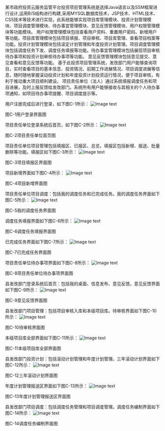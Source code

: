 某市政府投资云服务监管平台投资项目管理系统是选择Java语言以及SSM框架进行设计,运用B/S结构进行构建,采用MYSQL数据库技术，JSP技术、HTML技术、CSS技术等技术进行实现，此系统能够实现项目库管理模块、投资计划管理模块、项目调度管理模块、待办事宜管理模块、意见反馈管理模块、用户权限管理模块等功能模块。
用户权限管理模块包括查看用户资料、重置用户密码、新增用户等功能。项目库管理模块包括项目填报、项目审核、项目库管理、查看项目档案等功能。投资计划管理模块包括滚定计划管理和年度投资计划管理。项目调度管理模块包括调度任务下发、调度任务填报等功能。待办事宜管理模块包括展现项目审核待办事项和投资计划审核待办事项等功能。
意见反馈管理模块包括意见提交、意见查看和意见反馈等功能。
基于此投资项目管理系统，发改部门用户能够查询项目，实时查看项目的基本信息、投资情况、前期工作进展情况、项目调度进展等信息，随时随地掌握滚动投资计划和年度投资计划投资运行情况，便于项目审核，有利于推动重大项目顺利建设。
项目责任单位（法人）通过系统填报调度任务和项目进展，及时上报反馈给发改部门。系统所有用户能够接收与其相关的个人待办事项通知，如项目待办事项提醒、项目调度提示等。

用户注册完成后进行登录，如下图C-1所示：
![Image text](https://github.com/mhzj/zf/blob/main/%E7%99%BB%E5%BD%95%E7%95%8C%E9%9D%A2.png)

图C-1用户登录界面图

项目责任单位登录系统后首页，如下图C-2所示：
![Image text](https://github.com/mhzj/zf/blob/main/%E9%A1%B9%E7%9B%AE%E8%B4%A3%E4%BB%BB%E5%8D%95%E4%BD%8D%E9%A6%96%E9%A1%B5.png)

图C-2项目责任单位首页图

项目责任单位项目管理包括填报区、已报区、总览，填报区包括新增、报送、批量删除等功能。填报区如下图C-3所示：
![Image text](https://github.com/mhzj/zf/blob/main/%E9%A1%B9%E7%9B%AE%E5%A1%AB%E6%8A%A5%E5%8C%BA%E7%95%8C%E9%9D%A2.png)

图C-3项目填报区界面图

项目新增界面如下图C-4所示：
![Image text](https://github.com/mhzj/zf/blob/main/%E9%A1%B9%E7%9B%AE%E6%96%B0%E5%A2%9E%E7%95%8C%E9%9D%A2.png)

图C-4项目新增界面图

项目责任单位项目调度：包括我的调度任务和已完成任务。我的调度任务界面如下图C-5所示：
![Image text](https://github.com/mhzj/zf/blob/main/%E6%88%91%E7%9A%84%E8%B0%83%E5%BA%A6%E4%BB%BB%E5%8A%A1%E7%95%8C%E9%9D%A2.png)

图C-5我的调度任务界面图

调度任务填报界面如下图C-6所示：
![Image text](https://github.com/mhzj/zf/blob/main/%E8%B0%83%E5%BA%A6%E4%BB%BB%E5%8A%A1%E5%A1%AB%E6%8A%A5%E7%95%8C%E9%9D%A2.png)

图C-6调度任务填报界面图

已完成任务界面如下图C-7所示：
![Image text](https://github.com/mhzj/zf/blob/main/%E5%B7%B2%E5%AE%8C%E6%88%90%E4%BB%BB%E5%8A%A1%E7%95%8C%E9%9D%A2.png)

图C-7已完成任务界面图

项目责任单位待办事项界面如下图C-8所示：
![Image text](https://github.com/mhzj/zf/blob/main/%E9%A1%B9%E7%9B%AE%E8%B4%A3%E4%BB%BB%E5%8D%95%E4%BD%8D%E5%BE%85%E5%8A%9E%E4%BA%8B%E9%A1%B9%E7%95%8C%E9%9D%A2.png)

图C-8项目责任单位待办事项界面图

县发改部门登录系统后首页：包括我的桌面、信息发布、意见反馈。意见反馈界面如下图C-9所示：
![Image text](https://github.com/mhzj/zf/blob/main/%E6%84%8F%E8%A7%81%E5%8F%8D%E9%A6%88%E7%95%8C%E9%9D%A2.png)

图C-9意见反馈界面图

县发改部门项目管理：包括项目审核入库和本级项目库。待审核界面如下图C-10所示： 
![Image text](https://github.com/mhzj/zf/blob/main/%E5%BE%85%E5%AE%A1%E6%A0%B8%E7%95%8C%E9%9D%A2.png)

图C-10待审核界面图

本级项目库全部界面如下图C-11所示： 
![Image text](https://github.com/mhzj/zf/blob/main/%E6%9C%AC%E7%BA%A7%E9%A1%B9%E7%9B%AE%E5%BA%93%E5%85%A8%E9%83%A8%E7%95%8C%E9%9D%A2.png)

图C-11本级项目库全部界面图

县发改部门投资计划：包括滚动计划管理和年度计划管理。三年滚动计划界面如下图C-12所示：
![Image text](https://github.com/mhzj/zf/blob/main/%E4%B8%89%E5%B9%B4%E6%BB%9A%E5%8A%A8%E8%AE%A1%E5%88%92.png)

图C-12三年滚动计划界面图

年度计划管理报送区界面如下图C-13所示：
![Image text](https://github.com/mhzj/zf/blob/main/%E5%B9%B4%E5%BA%A6%E8%AE%A1%E5%88%92%E7%AE%A1%E7%90%86%E6%8A%A5%E9%80%81%E5%8C%BA%E7%95%8C%E9%9D%A2.png)

图C-13年度计划管理报送区界面图

县发改部门项目调度：包括调度任务管理和项目调度管理。调度任务编制界面如下图C-14所示：
![Image text](https://github.com/mhzj/zf/blob/main/%E8%B0%83%E5%BA%A6%E4%BB%BB%E5%8A%A1%E7%BC%96%E5%88%B6%E7%95%8C%E9%9D%A2%E5%9B%BE.png)

图C-14调度任务编制界面图


